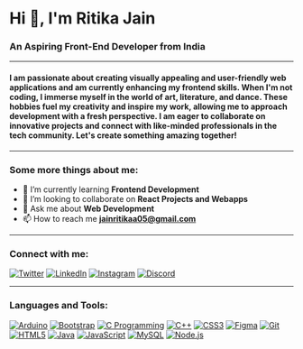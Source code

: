 # Hi 👋, I'm Ritika Jain
### An Aspiring Front-End Developer from India

---

#### I am passionate about creating visually appealing and user-friendly web applications and am currently enhancing my frontend skills. When I'm not coding, I immerse myself in the world of art, literature, and dance. These hobbies fuel my creativity and inspire my work, allowing me to approach development with a fresh perspective. I am eager to collaborate on innovative projects and connect with like-minded professionals in the tech community. Let's create something amazing together!

---

### Some more things about me:

- 🌱 I’m currently learning **Frontend Development**
- 👯 I’m looking to collaborate on **React Projects and Webapps**
- 💬 Ask me about **Web Development**
- 📫 How to reach me **jainritikaa05@gmail.com**

---

### Connect with me:
[<img src="https://img.icons8.com/color/48/000000/twitter.png" alt="Twitter">](https://twitter.com/jainritikaa05)
[<img src="https://img.icons8.com/color/48/000000/linkedin.png" alt="LinkedIn">](https://linkedin.com/in/jainritikaa)
[<img src="https://img.icons8.com/color/48/000000/instagram-new.png" alt="Instagram">](https://instagram.com/jainritikaaa)
[<img src="https://img.icons8.com/color/48/000000/discord-new-logo.png" alt="Discord">](https://discord.gg/ritika0487)

---

### Languages and Tools:
[<img src="https://img.icons8.com/color/48/000000/arduino.png" alt="Arduino">](https://www.arduino.cc/)
[<img src="https://img.icons8.com/color/48/000000/bootstrap.png" alt="Bootstrap">](https://getbootstrap.com)
[<img src="https://img.icons8.com/color/48/000000/c-programming.png" alt="C Programming">](https://www.cprogramming.com/)
[<img src="https://img.icons8.com/color/48/000000/c-plus-plus-logo.png" alt="C++">](https://www.w3schools.com/cpp/)
[<img src="https://img.icons8.com/color/48/000000/css3.png" alt="CSS3">](https://www.w3schools.com/css/)
[<img src="https://img.icons8.com/color/48/000000/figma.png" alt="Figma">](https://www.figma.com/)
[<img src="https://img.icons8.com/color/48/000000/git.png" alt="Git">](https://git-scm.com/)
[<img src="https://img.icons8.com/color/48/000000/html-5.png" alt="HTML5">](https://www.w3.org/html/)
[<img src="https://img.icons8.com/color/48/000000/java-coffee-cup-logo.png" alt="Java">](https://www.java.com)
[<img src="https://img.icons8.com/color/48/000000/javascript.png" alt="JavaScript">](https://developer.mozilla.org/en-US/docs/Web/JavaScript)
[<img src="https://img.icons8.com/color/48/000000/mysql.png" alt="MySQL">](https://www.mysql.com/)
[<img src="https://img.icons8.com/color/48/000000/nodejs.png" alt="Node.js">](https://nodejs.org)
